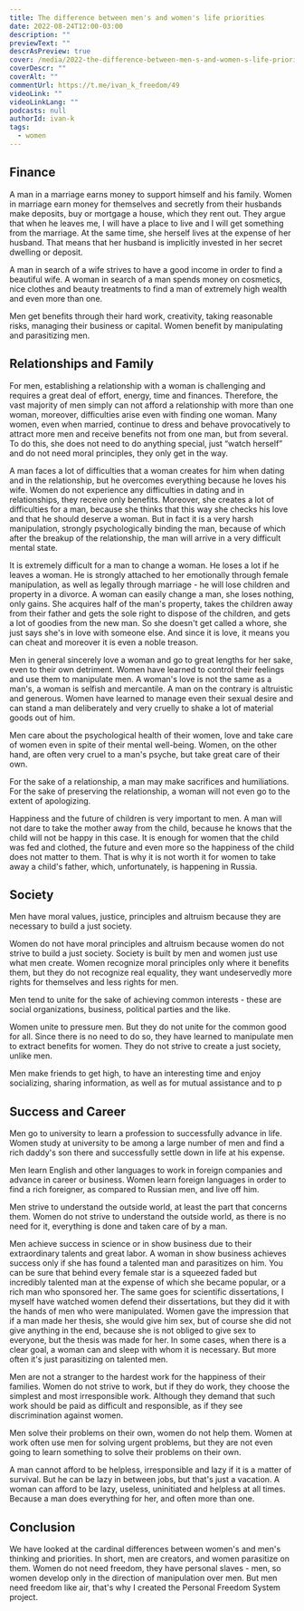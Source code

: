 ```yaml
---
title: The difference between men's and women's life priorities
date: 2022-08-24T12:00-03:00
description: ""
previewText: ""
descrAsPreview: true
cover: /media/2022-the-difference-between-men-s-and-women-s-life-priorities.jpg
coverDescr: ""
coverAlt: ""
commentUrl: https://t.me/ivan_k_freedom/49
videoLink: ""
videoLinkLang: ""
podcasts: null
authorId: ivan-k
tags:
  - women
---
```


## Finance

A man in a marriage earns money to support himself and his family. Women in marriage earn money for themselves and secretly from their husbands make deposits, buy or mortgage a house, which they rent out. They argue that when he leaves me, I will have a place to live and I will get something from the marriage. At the same time, she herself lives at the expense of her husband. That means that her husband is implicitly invested in her secret dwelling or deposit.

A man in search of a wife strives to have a good income in order to find a beautiful wife. A woman in search of a man spends money on cosmetics, nice clothes and beauty treatments to find a man of extremely high wealth and even more than one.

Men get benefits through their hard work, creativity, taking reasonable risks, managing their business or capital. Women benefit by manipulating and parasitizing men.

## Relationships and Family

For men, establishing a relationship with a woman is challenging and requires a great deal of effort, energy, time and finances. Therefore, the vast majority of men simply can not afford a relationship with more than one woman, moreover, difficulties arise even with finding one woman. Many women, even when married, continue to dress and behave provocatively to attract more men and receive benefits not from one man, but from several. To do this, she does not need to do anything special, just “watch herself” and do not need moral principles, they only get in the way.

A man faces a lot of difficulties that a woman creates for him when dating and in the relationship, but he overcomes everything because he loves his wife. Women do not experience any difficulties in dating and in relationships, they receive only benefits. Moreover, she creates a lot of difficulties for a man, because she thinks that this way she checks his love and that he should deserve a woman. But in fact it is a very harsh manipulation, strongly psychologically binding the man, because of which after the breakup of the relationship, the man will arrive in a very difficult mental state.

It is extremely difficult for a man to change a woman. He loses a lot if he leaves a woman. He is strongly attached to her emotionally through female manipulation, as well as legally through marriage - he will lose children and property in a divorce. A woman can easily change a man, she loses nothing, only gains. She acquires half of the man's property, takes the children away from their father and gets the sole right to dispose of the children, and gets a lot of goodies from the new man. So she doesn't get called a whore, she just says she's in love with someone else. And since it is love, it means you can cheat and moreover it is even a noble treason.

Men in general sincerely love a woman and go to great lengths for her sake, even to their own detriment. Women have learned to control their feelings and use them to manipulate men. A woman's love is not the same as a man's, a woman is selfish and mercantile. A man on the contrary is altruistic and generous. Women have learned to manage even their sexual desire and can stand a man deliberately and very cruelly to shake a lot of material goods out of him.

Men care about the psychological health of their women, love and take care of women even in spite of their mental well-being. Women, on the other hand, are often very cruel to a man's psyche, but take great care of their own.

For the sake of a relationship, a man may make sacrifices and humiliations. For the sake of preserving the relationship, a woman will not even go to the extent of apologizing.

Happiness and the future of children is very important to men. A man will not dare to take the mother away from the child, because he knows that the child will not be happy in this case. It is enough for women that the child was fed and clothed, the future and even more so the happiness of the child does not matter to them. That is why it is not worth it for women to take away a child's father, which, unfortunately, is happening in Russia.

## Society

Men have moral values, justice, principles and altruism because they are necessary to build a just society.

Women do not have moral principles and altruism because women do not strive to build a just society. Society is built by men and women just use what men create. Women recognize moral principles only where it benefits them, but they do not recognize real equality, they want undeservedly more rights for themselves and less rights for men.

Men tend to unite for the sake of achieving common interests - these are social organizations, business, political parties and the like.

Women unite to pressure men. But they do not unite for the common good for all. Since there is no need to do so, they have learned to manipulate men to extract benefits for women. They do not strive to create a just society, unlike men.

Men make friends to get high, to have an interesting time and enjoy socializing, sharing information, as well as for mutual assistance and to p

## Success and Career

Men go to university to learn a profession to successfully advance in life. Women study at university to be among a large number of men and find a rich daddy's son there and successfully settle down in life at his expense.

Men learn English and other languages to work in foreign companies and advance in career or business. Women learn foreign languages in order to find a rich foreigner, as compared to Russian men, and live off him.

Men strive to understand the outside world, at least the part that concerns them. Women do not strive to understand the outside world, as there is no need for it, everything is done and taken care of by a man.

Men achieve success in science or in show business due to their extraordinary talents and great labor. A woman in show business achieves success only if she has found a talented man and parasitizes on him. You can be sure that behind every female star is a squeezed faded but incredibly talented man at the expense of which she became popular, or a rich man who sponsored her. The same goes for scientific dissertations, I myself have watched women defend their dissertations, but they did it with the hands of men who were manipulated. Women gave the impression that if a man made her thesis, she would give him sex, but of course she did not give anything in the end, because she is not obliged to give sex to everyone, but the thesis was made for her. In some cases, when there is a clear goal, a woman can and sleep with whom it is necessary. But more often it's just parasitizing on talented men.

Men are not a stranger to the hardest work for the happiness of their families. Women do not strive to work, but if they do work, they choose the simplest and most irresponsible work. Although they demand that such work should be paid as difficult and responsible, as if they see discrimination against women.

Men solve their problems on their own, women do not help them. Women at work often use men for solving urgent problems, but they are not even going to learn something to solve their problems on their own.

A man cannot afford to be helpless, irresponsible and lazy if it is a matter of survival. But he can be lazy in between jobs, but that's just a vacation. A woman can afford to be lazy, useless, uninitiated and helpless at all times. Because a man does everything for her, and often more than one.

## Conclusion

We have looked at the cardinal differences between women's and men's thinking and priorities. In short, men are creators, and women parasitize on them. Women do not need freedom, they have personal slaves - men, so women develop only in the direction of manipulation over men. But men need freedom like air, that's why I created the Personal Freedom System project.
